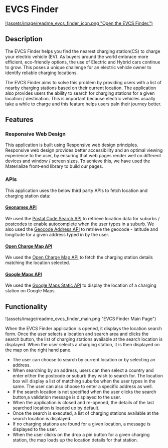 # EVCS Finder

 [!(assets/image/readme_evcs_finder_icon.png "Open the EVCS Finder.")](https://alibahrami633.github.io/EVCS-Finder/)

## Description
The EVCS Finder helps you find the nearest charging station(CS) to charge your electric vehicle (EV). As buyers around the world embrace more efficient, eco-friendly options, the use of Electric and Hybrid cars continue to grow. This poses a unique challenge for an electric vehicle owner to identify reliable charging locations. 

The EVCS Finder aims to solve this problem by providing users with a list of nearby charging stations based on their current location. The application also provides users the ability to search for charging stations for a given location / destination. This is important because electric vehicles usually take a while to charge and this feature helps users paln their journey better.

## Features
### Responsive Web Design 
This application is built using Responsive web design principles. Responsive web design provides better accessibility and an optimal viewing experience to the user, by ensuring that web pages render well on different devices and window / screen sizes. To achieve this, we have used the Materialize front-end library to build our pages. 

### APIs
This application uses the below third party APIs to fetch location and charging station data:
#### [Geonames API](http://www.geonames.org) 
We used the [Postal Code Search API](https://www.geonames.org/export/web-services.html#postalCodeSearch) to retrieve location data for suburbs / postcodes to enable autocomplete when the user types in a suburb. 
We also used the [Geocode Address API](https://www.geonames.org/maps/addresses.html#geoCodeAddress) to retrieve the geocode - latitude and longitude for a given address typed in by the user.

#### [Open Charge Map API](https://openchargemap.org/site/develop/api) 
We used the [Open Charge Map API](https://openchargemap.org/site/develop/api) to fetch the charging station details matching  the location selected. 

#### [Google Maps API](https://developers.google.com/maps/documentation?hl=en_GB) 
We used the [Google Maps Static API](https://developers.google.com/maps/documentation/maps-static/intro) to display the location of a charging station on Google Maps. 

## Functionality

!(assets/image/readme_evcs_finder_main.png "EVCS Finder Main Page")

When the EVCS Finder application is opened, it displays the location search form. Once the user selects a location and search area and clicks the search button, the list of charging stations available at the search location is displayed. When the user selects a charging station, it is then displayed on the map on the right hand pane. 

* The user can choose to search by current location or by selecting an address. 
* When searching by an address, users can then select a country and enter either the postcode or suburb they wish to search for. The location box will display a list of matching suburbs when the user types in the same. The user can also choose to enter a specific address as well.  
* If the search location is not specified when the user clicks the search button,a validation message is displayed to the user. 
* When the application is closed and re-opened, the details of the last searched location is loaded up by default.
* Once the search is executed, a list of charging stations available at the search location is displayed.
* If no charging stations are found for a given location, a message is displayed to the user.
* When the user clicks on the drop a pin button for a given charging station, the map loads up the location details for that station.
